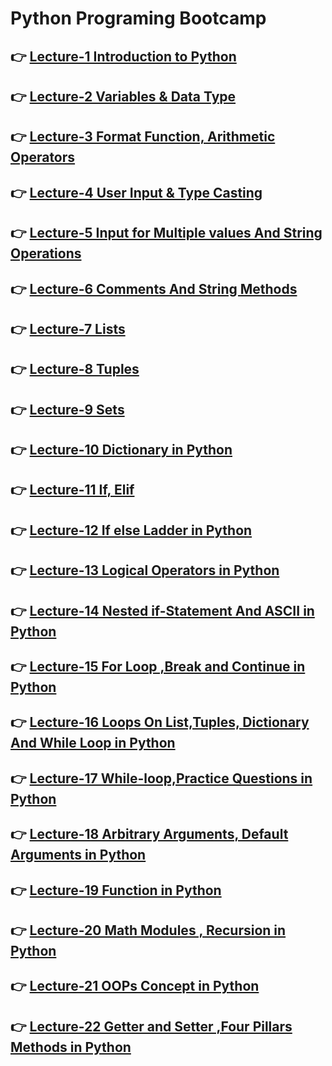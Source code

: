 # Python Programing Bootcamp

## 👉 [Lecture-1 Introduction to Python](/lecture-1/lecture1.md)

## 👉 [Lecture-2 Variables & Data Type](/lecture-2/lecture-2.md)

## 👉 [Lecture-3 Format Function, Arithmetic Operators](/lecture-3/lecture-3.md)

## 👉 [Lecture-4 User Input & Type Casting](/lecture-4/lecture-4.md)

## 👉 [Lecture-5 Input for Multiple values And String Operations](/lecture-5/lecture-5.md)

## 👉 [Lecture-6 Comments And String Methods](/lecture-6/lecture-6.md)

## 👉 [Lecture-7 Lists](/lecture-7/lecture-7.md)

## 👉 [Lecture-8 Tuples](/lecture-8/lecture-8.md)

## 👉 [Lecture-9 Sets](/lecture-9/lecture-9.md)

## 👉 [Lecture-10 Dictionary in Python](/lecture-10/lecture-10.md)

## 👉 [Lecture-11 If, Elif](/lecture-11/lecture-11.md)

## 👉 [Lecture-12 If else Ladder in Python](/lecture-12/lecture-12.md)

## 👉 [Lecture-13 Logical Operators in Python](/lecture-13/lecture-13.md)

## 👉 [Lecture-14 Nested if-Statement And ASCII in Python](/lecture-14/lecture-14.md)

## 👉 [Lecture-15 For Loop ,Break and Continue in Python](/lecture-15/lecture-15.md)

## 👉 [Lecture-16 Loops On List,Tuples, Dictionary And While Loop in Python](/lecture-16/lecture-16.md)

## 👉 [Lecture-17 While-loop,Practice Questions in Python](/lecture-17/lecture-17.md)

## 👉 [Lecture-18 Arbitrary Arguments, Default Arguments in Python](/lecture-18/lecture-18.md)

## 👉 [Lecture-19 Function in Python](/lecture-19/lecture-19.md)

## 👉 [Lecture-20 Math Modules , Recursion in Python](/lecture-20/lecture-20.md)

## 👉 [Lecture-21 OOPs Concept in Python](/lecture-21/lecture-21.md)

## 👉 [Lecture-22 Getter and Setter ,Four Pillars Methods in Python](/lecture-22/lecture-22.md)

